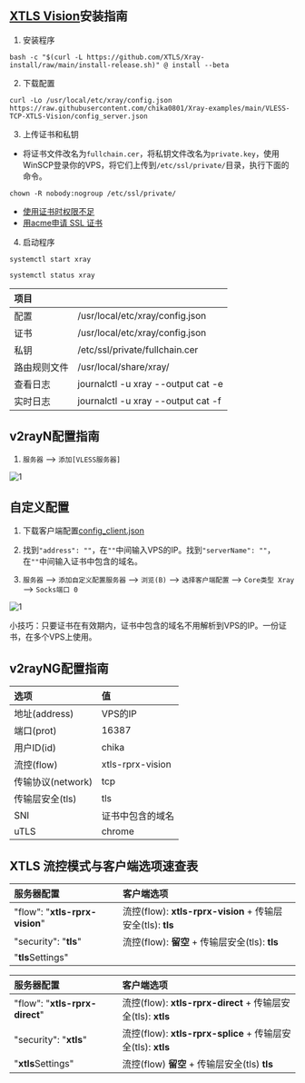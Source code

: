 ## [XTLS Vision](https://github.com/XTLS/Xray-core/discussions/1295)安装指南

1. 安装程序

```
bash -c "$(curl -L https://github.com/XTLS/Xray-install/raw/main/install-release.sh)" @ install --beta
```

2. 下载配置

```
curl -Lo /usr/local/etc/xray/config.json https://raw.githubusercontent.com/chika0801/Xray-examples/main/VLESS-TCP-XTLS-Vision/config_server.json
```

3. 上传证书和私钥

- 将证书文件改名为`fullchain.cer`，将私钥文件改名为`private.key`，使用WinSCP登录你的VPS，将它们上传到`/etc/ssl/private/`目录，执行下面的命令。

```
chown -R nobody:nogroup /etc/ssl/private/
```

- [使用证书时权限不足](https://github.com/v2fly/fhs-install-v2ray/wiki/Insufficient-permissions-when-using-certificates-zh-Hans-CN)
- [用acme申请 SSL 证书](https://github.com/chika0801/Xray-install#1%E7%94%A8acme%E7%94%B3%E8%AF%B7-ssl-%E8%AF%81%E4%B9%A6)

4. 启动程序

```
systemctl start xray
```

```
systemctl status xray
```

| 项目 | |
| :--- | :--- |
| 配置 | /usr/local/etc/xray/config.json |
| 证书 | /usr/local/etc/xray/config.json |
| 私钥 | /etc/ssl/private/fullchain.cer |
| 路由规则文件 | /usr/local/share/xray/ |
| 查看日志 | journalctl -u xray --output cat -e |
| 实时日志 | journalctl -u xray --output cat -f |

## v2rayN配置指南

1. `服务器` ——> `添加[VLESS服务器]`

![1](https://user-images.githubusercontent.com/88967758/200235011-84299a14-7a5c-409b-a7c6-0ad42ba2c672.jpg)

## 自定义配置

1. 下载客户端配置[config_client.json](https://raw.githubusercontent.com/chika0801/Xray-examples/main/VLESS-TCP-XTLS-Vision/config_client.json)

2. 找到`"address": ""`，在`""`中间输入VPS的IP。找到`"serverName": ""`，在`""`中间输入证书中包含的域名。

3. `服务器` ——> `添加自定义配置服务器` ——> `浏览(B)` ——> `选择客户端配置` ——> `Core类型 Xray` ——> `Socks端口 0`

![1](https://user-images.githubusercontent.com/88967758/199512235-7f7d78a6-e27d-4db8-b6f5-7ef4212f1af9.jpg)

小技巧：只要证书在有效期内，证书中包含的域名不用解析到VPS的IP。一份证书，在多个VPS上使用。

## v2rayNG配置指南

| 选项 | 值 |
| :--- | :--- |
| 地址(address) | VPS的IP |
| 端口(prot) | 16387 |
| 用户ID(id) | chika |
| 流控(flow) | xtls-rprx-vision |
| 传输协议(network) | tcp |
| 传输层安全(tls) | tls |
| SNI | 证书中包含的域名 |
| uTLS | chrome |

## XTLS 流控模式与客户端选项速查表

| 服务器配置 | 客户端选项 |
| :--- | :--- |
| "flow": "**xtls-rprx-vision**" | 流控(flow): **xtls-rprx-vision**  + 传输层安全(tls): **tls** |
| "security": "**tls**" | 流控(flow): **留空** + 传输层安全(tls): **tls** |
| "**tls**Settings" |

| 服务器配置 | 客户端选项 |
| :--- | :--- |
| "flow": "**xtls-rprx-direct**" | 流控(flow): **xtls-rprx-direct** + 传输层安全(tls): **xtls** |
| "security": "**xtls**" | 流控(flow): **xtls-rprx-splice** + 传输层安全(tls): **xtls** |
| "**xtls**Settings" | 流控(flow) **留空** + 传输层安全(tls) **tls** |
